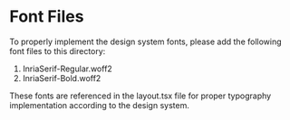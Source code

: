 # Font Files

To properly implement the design system fonts, please add the following font files to this directory:

1. InriaSerif-Regular.woff2
2. InriaSerif-Bold.woff2

These fonts are referenced in the layout.tsx file for proper typography implementation according to the design system.